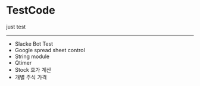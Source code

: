 # TestCode
just test

------

* Slacke Bot Test
* Google spread sheet control
* String module
* Qtimer
* Stock 호가 계산
* 개별 주식 가격 
